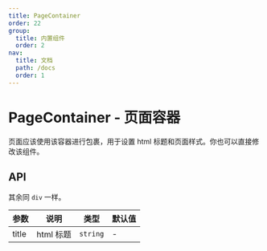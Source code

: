 ```yaml
---
title: PageContainer
order: 22
group:
  title: 内置组件
  order: 2
nav:
  title: 文档
  path: /docs
  order: 1
---
```


# PageContainer - 页面容器

页面应该使用该容器进行包裹，用于设置 html 标题和页面样式。你也可以直接修改该组件。

## API

其余同 `div` 一样。

| 参数  | 说明      | 类型     | 默认值 |
| ----- | --------- | -------- | ------ |
| title | html 标题 | `string` | -      |
